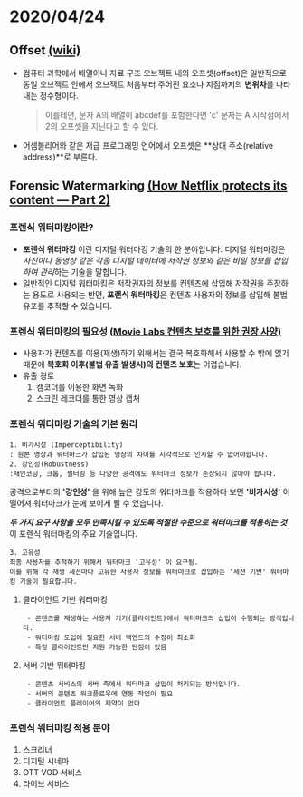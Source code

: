 # 2020/04/24

## Offset [(wiki)](https://ko.wikipedia.org/wiki/%EC%98%A4%ED%94%84%EC%85%8B_(%EC%BB%B4%ED%93%A8%ED%84%B0_%EA%B3%BC%ED%95%99))

- 컴퓨터 과학에서 배열이나 자료 구조 오브젝트 내의 오프셋(offset)은 일반적으로 동일 오브젝트 안에서 오브젝트 처음부터 주어진 요소나 지점까지의 **변위차**를 나타내는 정수형이다.

    > 이를테면, 문자 A의 배열이 abcdef를 포함한다면 'c' 문자는 A 시작점에서 2의 오프셋을 지닌다고 할 수 있다.

- 어셈블리어와 같은 저급 프로그래밍 언어에서 오프셋은 **상대 주소(relative address)**로 부른다.

## Forensic Watermarking [(How Netflix protects its content — Part 2)](https://pallycon.tistory.com/entry/%EB%84%B7%ED%94%8C%EB%A6%AD%EC%8A%A4%EB%8A%94-%EC%96%B4%EB%96%BB%EA%B2%8C-%EC%BD%98%ED%85%90%EC%B8%A0%EB%A5%BC-%EB%B3%B4%ED%98%B8%ED%95%98%EB%8A%94%EA%B0%80-%EC%A0%9C2%EB%B6%80)

### 포렌식 워터마킹이란?
- **포렌식 워터마킹** 이란 디지털 워터마킹 기술의 한 분야입니다. 디지털 워터마킹은 *사진이나 동영상 같은 각종 디지털 데이터에 저작권 정보와 같은 비밀 정보를 삽입하여 관리*하는 기술을 말합니다. 
- 일반적인 디지털 워터마킹은 저작권자의 정보를 컨텐츠에 삽입해 저작권을 주장하는 용도로 사용되는 반면, **포렌식 워터마킹**은 컨텐츠 사용자의 정보를 삽입해 불법 유포를 추적할 수 있습니다. 

### 포렌식 워터마킹의 필요성 [(Movie Labs 컨텐츠 보호를 위한 권장 사양)](https://movielabs.com/solutions-specifications/enhanced-content-protection-ecp/)
- 사용자가 컨텐츠를 이용(재생)하기 위해서는 결국 복호화해서 사용할 수 밖에 없기 때문에 **복호화 이후(불법 유출 발생시)의 컨텐츠 보호**는 어렵습니다. 
- 유출 경로
    1. 캠코더를 이용한 화면 녹화
    2. 스크린 레코더를 통한 영상 캡처
    
### 포렌식 워터마킹 기술의 기본 원리
    1. 비가시성 (Imperceptibility)
    : 원본 영상과 워터마크가 삽입된 영상의 차이를 시각적으로 인지할 수 없어야합니다. 
    2. 강인성(Robustness)
    :재인코딩, 크롭, 필터링 등 다양한 공격에도 워터마크 정보가 손상되지 않아야 합니다.
    
공격으로부터의 **'강인성'** 을 위해 높은 강도의 워터마크를 적용하다 보면 **'비가시성'** 이 떨어져 워터마크가 눈에 보이게 될 수 있습니다.

***두 가지 요구 사항을 모두 만족시킬 수 있도록 적절한 수준으로 워터마크를 적용하는 것*** 이 포렌식 워터마킹의 주요 기술입니다. 

    3. 고유성
    최종 사용자를 추적하기 위해서 워터마크 '고유성' 이 요구됨. 
    이를 위해 각 재생 세션마다 고유한 사용자 정보를 워터마크로 삽입하는 '세션 기반' 워터마킹 기술이 필요합니다. 
    
1. 클라이언트 기반 워터마킹 
    
        - 콘텐츠를 재생하는 사용자 기기(클라이언트)에서 워터마크의 삽입이 수행되는 방식입니다. 
        - 워터마킹 도입에 필요한 서버 백엔드의 수정이 최소화
        - 특정 클라이언트만 지원 가능한 단점이 있음
    
2. 서버 기반 워터마킹
    
        - 콘텐츠 서비스의 서버 측에서 워터마크 삽입이 처리되는 방식입니다. 
        - 서버의 콘텐츠 워크플로우에 연동 작업이 필요 
        - 클라이언트 플레이어의 제약이 없다
        
### 포렌식 워터마킹 적용 분야
1. 스크리너
2. 디지털 시네마
3. OTT VOD 서비스
4. 라이브 서비스 
    
    
    
    
    
